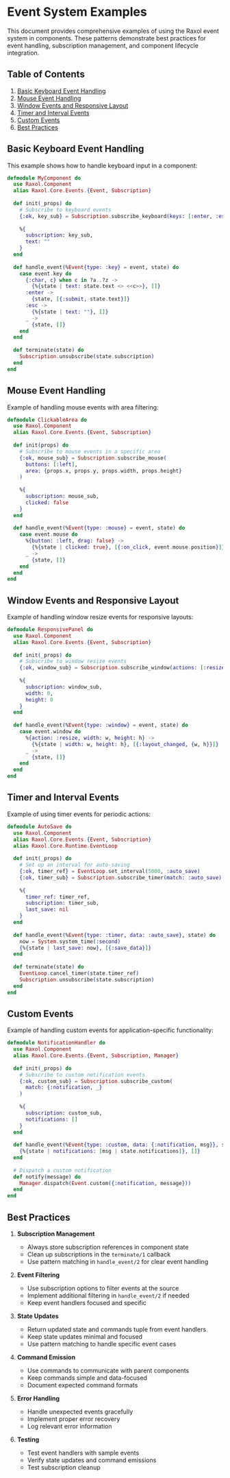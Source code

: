 # Event System Examples

This document provides comprehensive examples of using the Raxol event system in components. These patterns demonstrate best practices for event handling, subscription management, and component lifecycle integration.

## Table of Contents

1. [Basic Keyboard Event Handling](#basic-keyboard-event-handling)
2. [Mouse Event Handling](#mouse-event-handling)
3. [Window Events and Responsive Layout](#window-events-and-responsive-layout)
4. [Timer and Interval Events](#timer-and-interval-events)
5. [Custom Events](#custom-events)
6. [Best Practices](#best-practices)

## Basic Keyboard Event Handling

This example shows how to handle keyboard input in a component:

```elixir
defmodule MyComponent do
  use Raxol.Component
  alias Raxol.Core.Events.{Event, Subscription}
  
  def init(_props) do
    # Subscribe to keyboard events
    {:ok, key_sub} = Subscription.subscribe_keyboard(keys: [:enter, :esc])
    
    %{
      subscription: key_sub,
      text: ""
    }
  end
  
  def handle_event(%Event{type: :key} = event, state) do
    case event.key do
      {:char, c} when c in ?a..?z ->
        {%{state | text: state.text <> <<c>>}, []}
      :enter ->
        {state, [{:submit, state.text}]}
      :esc ->
        {%{state | text: ""}, []}
      _ ->
        {state, []}
    end
  end
  
  def terminate(state) do
    Subscription.unsubscribe(state.subscription)
  end
end
```

## Mouse Event Handling

Example of handling mouse events with area filtering:

```elixir
defmodule ClickableArea do
  use Raxol.Component
  alias Raxol.Core.Events.{Event, Subscription}
  
  def init(props) do
    # Subscribe to mouse events in a specific area
    {:ok, mouse_sub} = Subscription.subscribe_mouse(
      buttons: [:left],
      area: {props.x, props.y, props.width, props.height}
    )
    
    %{
      subscription: mouse_sub,
      clicked: false
    }
  end
  
  def handle_event(%Event{type: :mouse} = event, state) do
    case event.mouse do
      %{button: :left, drag: false} ->
        {%{state | clicked: true}, [{:on_click, event.mouse.position}]}
      _ ->
        {state, []}
    end
  end
end
```

## Window Events and Responsive Layout

Example of handling window resize events for responsive layouts:

```elixir
defmodule ResponsivePanel do
  use Raxol.Component
  alias Raxol.Core.Events.{Event, Subscription}
  
  def init(_props) do
    # Subscribe to window resize events
    {:ok, window_sub} = Subscription.subscribe_window(actions: [:resize])
    
    %{
      subscription: window_sub,
      width: 0,
      height: 0
    }
  end
  
  def handle_event(%Event{type: :window} = event, state) do
    case event.window do
      %{action: :resize, width: w, height: h} ->
        {%{state | width: w, height: h}, [{:layout_changed, {w, h}}]}
      _ ->
        {state, []}
    end
  end
end
```

## Timer and Interval Events

Example of using timer events for periodic actions:

```elixir
defmodule AutoSave do
  use Raxol.Component
  alias Raxol.Core.Events.{Event, Subscription}
  alias Raxol.Core.Runtime.EventLoop
  
  def init(_props) do
    # Set up an interval for auto-saving
    {:ok, timer_ref} = EventLoop.set_interval(5000, :auto_save)
    {:ok, timer_sub} = Subscription.subscribe_timer(match: :auto_save)
    
    %{
      timer_ref: timer_ref,
      subscription: timer_sub,
      last_save: nil
    }
  end
  
  def handle_event(%Event{type: :timer, data: :auto_save}, state) do
    now = System.system_time(:second)
    {%{state | last_save: now}, [{:save_data}]}
  end
  
  def terminate(state) do
    EventLoop.cancel_timer(state.timer_ref)
    Subscription.unsubscribe(state.subscription)
  end
end
```

## Custom Events

Example of handling custom events for application-specific functionality:

```elixir
defmodule NotificationHandler do
  use Raxol.Component
  alias Raxol.Core.Events.{Event, Subscription, Manager}
  
  def init(_props) do
    # Subscribe to custom notification events
    {:ok, custom_sub} = Subscription.subscribe_custom(
      match: {:notification, _}
    )
    
    %{
      subscription: custom_sub,
      notifications: []
    }
  end
  
  def handle_event(%Event{type: :custom, data: {:notification, msg}}, state) do
    {%{state | notifications: [msg | state.notifications]}, []}
  end
  
  # Dispatch a custom notification
  def notify(message) do
    Manager.dispatch(Event.custom({:notification, message}))
  end
end
```

## Best Practices

1. **Subscription Management**
   - Always store subscription references in component state
   - Clean up subscriptions in the `terminate/1` callback
   - Use pattern matching in `handle_event/2` for clear event handling

2. **Event Filtering**
   - Use subscription options to filter events at the source
   - Implement additional filtering in `handle_event/2` if needed
   - Keep event handlers focused and specific

3. **State Updates**
   - Return updated state and commands tuple from event handlers
   - Keep state updates minimal and focused
   - Use pattern matching to handle specific event cases

4. **Command Emission**
   - Use commands to communicate with parent components
   - Keep commands simple and data-focused
   - Document expected command formats

5. **Error Handling**
   - Handle unexpected events gracefully
   - Implement proper error recovery
   - Log relevant error information

6. **Testing**
   - Test event handlers with sample events
   - Verify state updates and command emissions
   - Test subscription cleanup 